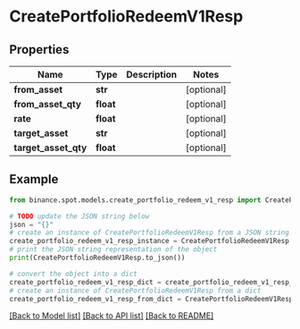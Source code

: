 # CreatePortfolioRedeemV1Resp


## Properties

Name | Type | Description | Notes
------------ | ------------- | ------------- | -------------
**from_asset** | **str** |  | [optional] 
**from_asset_qty** | **float** |  | [optional] 
**rate** | **float** |  | [optional] 
**target_asset** | **str** |  | [optional] 
**target_asset_qty** | **float** |  | [optional] 

## Example

```python
from binance.spot.models.create_portfolio_redeem_v1_resp import CreatePortfolioRedeemV1Resp

# TODO update the JSON string below
json = "{}"
# create an instance of CreatePortfolioRedeemV1Resp from a JSON string
create_portfolio_redeem_v1_resp_instance = CreatePortfolioRedeemV1Resp.from_json(json)
# print the JSON string representation of the object
print(CreatePortfolioRedeemV1Resp.to_json())

# convert the object into a dict
create_portfolio_redeem_v1_resp_dict = create_portfolio_redeem_v1_resp_instance.to_dict()
# create an instance of CreatePortfolioRedeemV1Resp from a dict
create_portfolio_redeem_v1_resp_from_dict = CreatePortfolioRedeemV1Resp.from_dict(create_portfolio_redeem_v1_resp_dict)
```
[[Back to Model list]](../README.md#documentation-for-models) [[Back to API list]](../README.md#documentation-for-api-endpoints) [[Back to README]](../README.md)


